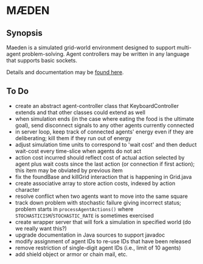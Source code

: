 # M&AElig;DEN

## Synopsis

Maeden is a simulated grid-world environment
designed to support multi-agent problem-solving.
Agent controllers may be written in any language 
that supports basic sockets.

Details and documentation may be 
[found here](http://www.westmont.edu/~iba/maeden/).

## To Do

* create an abstract agent-controller class that KeyboardController extends
and that other classes could extend as well
* when simulation ends 
(in the case where eating the food is the ultimate goal),
send disconnect signals to any other agents currently connected
* in server loop, keep track of connected agents' energy 
even if they are deliberating; 
kill them if they run out of energy
* adjust simulation time units to correspond to 'wait cost'
and then deduct wait-cost every time-slice when agents do not act
* action cost incurred should reflect cost of actual action selected by agent
plus wait costs since the last action (or connection if first action);
this item may be obviated by previous item
* fix the foundBase and killGrid interaction that is happening in Grid.java
* create associative array to store action costs, indexed by action character
* resolve conflict when two agents want to move into the same square
* track down problem with stochastic failure giving incorrect status; 
problem starts in `processAgentActions()`
where `STOCHASTICISM`/`STOCHASTIC_RATE` is sometimes exercised
* create wrapper server that will fork a simulation in specified world 
(do we really want this?)
* upgrade documentation in Java sources to support javadoc
* modify assignment of agent IDs to re-use IDs that have been released
* remove restriction of single-digit agent IDs (i.e., limit of 10 agents)
* add shield object or armor or chain mail, etc.
